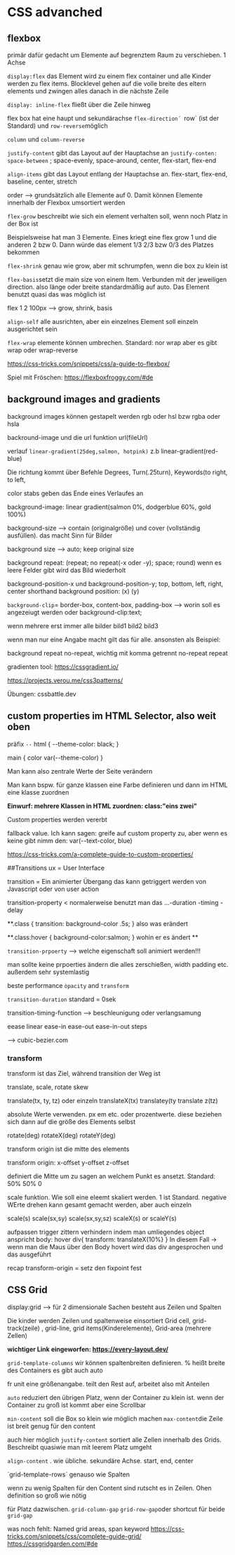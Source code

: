 # CSS advanched

## flexbox

primär dafür gedacht um Elemente auf begrenztem Raum zu verschieben. 1 Achse

`display:flex` das Element wird zu einem flex container und alle Kinder werden zu flex items. Blocklevel gehen auf die volle breite des eltern elements und zwingen alles danach in die nächste Zeile

`display: inline-flex` fließt über die Zeile hinweg

flex box hat eine haupt und sekundärachse
`flex-direction´
`row´ (ist der Standard) und `row-reverse`möglich

`column` und `column-reverse` 

`justify-content` gibt das Layout auf der Hauptachse an
`justify-conten: space-between` ; space-evenly, space-around, center, flex-start, flex-end


`align-items` gibt das Layout entlang der Hauptachse an. flex-start, flex-end, baseline, center, stretch


order --> grundsätzlich alle Elemente auf 0. Damit können Elemente innerhalb der Flexbox umsortiert werden

`flex-grow` beschreibt wie sich ein element verhalten soll, wenn noch Platz in der Box ist

Beispielsweise hat man 3 Elemente. Eines kriegt eine flex grow 1 und die anderen 2 bzw 0. Dann würde das element  1/3 2/3 bzw 0/3 des Platzes bekommen


`flex-shrink` genau wie grow, aber mit schrumpfen, wenn die box zu klein ist


`flex-basis`setzt die main size von einem Item. Verbunden mit der jeweiligen direction. also länge oder breite
standardmäßig auf auto. Das Element benutzt quasi das was möglich ist


flex 1 2 100px   --> grow, shrink, basis


`align-self` alle ausrichten, aber ein einzelnes Element soll einzeln ausgerichtet sein


`flex-wrap` elemente können umbrechen. Standard: nor wrap aber es gibt wrap oder wrap-reverse


https://css-tricks.com/snippets/css/a-guide-to-flexbox/

Spiel mit Fröschen: https://flexboxfroggy.com/#de


## background images and gradients

background images können gestapelt werden
rgb oder hsl
bzw rgba oder hsla

backround-image und die url funktion url(fileUrl)

verlauf `linear-gradient(25deg,salmon, hotpink)`
z.b linear-gradient(red-blue)

Die richtung kommt über Befehle Degrees, Turn(.25turn), Keywords(to right, to left,

color stabs geben das Ende eines Verlaufes an

background-image: linear gradient(salmon 0%, dodgerblue 60%, gold 100%) 

background-size --> contain (originalgröße) und cover (vollständig ausfüllen). das macht Sinn für Bilder

background size --> auto; keep original size


background repeat: (repeat; no repeat(-x oder -y); space; round) wenn es leere Felder gibt wird das Bild wiederholt



background-position-x und background-position-y; top, bottom, left, right, center
shorthand background position: (x) (y)


`background-clip`= border-box, content-box, padding-box  --> worin soll es angezeiugt werden
oder
background-clip:text;


wenn mehrere erst immer alle bilder
bild1
bild2
bild3

wenn man nur eine Angabe macht gilt das für alle. ansonsten als Beispiel:

background repeat
no-repeat, wichtig mit komma getrennt
no-repeat
repeat


gradienten tool: https://cssgradient.io/

https://projects.verou.me/css3patterns/

Übungen:
cssbattle.dev


## custom properties im HTML Selector, also weit oben
präfix 
`--`
html {
--theme-color: black;
}

main {
color var(--theme-color)
}

Man kann also zentrale Werte der Seite verändern

Man kann bspw. für ganze klassen eine Farbe definieren und dann im HTML eine klasse zuordnen

**Einwurf: mehrere Klassen in HTML zuordnen: class:"eins zwei"**


Custom properties werden vererbt


fallback value.
Ich kann sagen: greife auf custom property zu, aber wenn es keine gibt nimm den: var(--text-color, blue)

https://css-tricks.com/a-complete-guide-to-custom-properties/



##Transitions
ux = User Interface

transition = Ein animierter Übergang
das kann getriggert werden von Javascript oder von user action

transition-property < normalerweise benutzt man das
...-duration
-timing
-delay

**.class {
transition: background-color .5s; 
}
also was erändert

**.class:hover {
background-color:salmon;
}
wohin er es ändert
**

`transition-prpoerty` --> welche eigenschaft soll animiert werden!!!

man sollte keine prpoerties ändern die alles zerschießen, width padding etc. außerdem sehr systemlastig

beste performance `òpacity` and `transform`



`transition-duration` standard = 0sek


transition-timing-function --> beschleunigung oder verlangsamung

eease
linear
ease-in
ease-out
ease-in-out
steps

--> cubic-bezier.com


### transform
transform ist das Ziel, während transition der Weg ist

translate, scale, rotate skew

translate(tx, ty, tz) 
oder einzeln
translateX(tx)
translatey(ty
translate z(tz)

absolute Werte verwenden. px em etc. oder prozentwerte. diese beziehen sich dann auf die größe des Elements selbst

rotate(deg)
rotateX(deg)
rotateY(deg)

transform origin ist die mitte des elements


transform origin: x-offset y-offset z-offset

definiert die Mitte um zu sagen an welchem Punkt es ansetzt. Standard: 50% 50% 0

scale funktion. Wie soll eine eleemt skaliert werden. 1 ist Standard. negative WErte drehen
kann gesamt gemacht werden, aber auch einzeln

scale(s)
scale(sx,sy)
scale(sx,sy,sz)
scaleX(s) or scaleY(s)


aufpassen trigger zittern verhindern indem man umliegendes object anspricht
body: hover div{
transform: translateX(10%}
}
In diesem Fall -> wenn man die Maus über den Body hovert wird das div angesprochen und das ausgeführt

recap
transform-origin = setz den fixpoint fest



## CSS Grid

display:grid --> für 2  dimensionale Sachen
besteht aus Zeilen und Spalten

Die kinder werden Zeilen und spaltenweise einsortiert
Grid cell, grid-track(zeile) , grid-line, grid items(Kinderelemente), Grid-area (mehrere Zellen)

**wichtiger Link eingeworfen: https://every-layout.dev/**

`grid-template-columns` wir können spaltenbreiten definieren. % heißt breite des Containers es gibt auch auto

fr unit eine größenangabe. teilt den Rest auf, arbeitet also mit Anteilen

`auto` reduziert den übrigen Platz, wenn der Container zu klein ist. wenn der Container zu groß ist kommt aber eine Scrollbar

`min-content` soll die Box so klein wie möglich machen
`max-content`die Zeile ist breit genug für den content

auch hier möglich
`justify-content` sortiert alle Zellen innerhalb des Grids. Beschreibt quasiwie man mit leerem Platz umgeht

`align-content`
. wie übliche. sekundäre Achse. start, end, center


´grid-template-rows` genauso wie Spalten

wenn zu wenig Spalten für den Content sind rutscht es in Zeilen. Ohen definition so groß wie nötig

für Platz dazwischen. `grid-column-gap` `grid-row-gap`oder shortcut für beide `grid-gap`

was noch fehlt: Named grid areas, span keyword
https://css-tricks.com/snippets/css/complete-guide-grid/
https://cssgridgarden.com/#de



